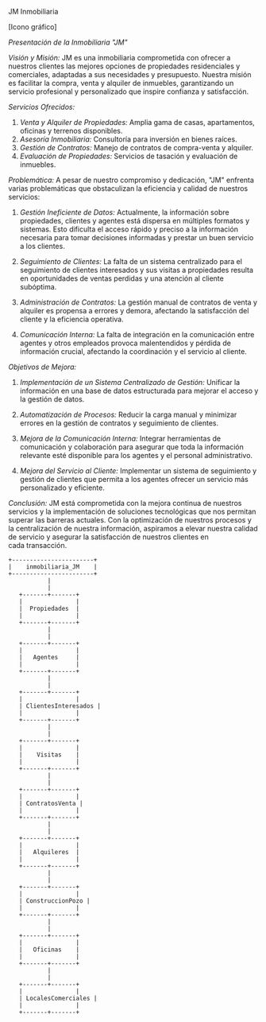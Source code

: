 
JM
Inmobiliaria

[Icono gráfico]


*Presentación de la Inmobiliaria "JM"*

*Visión y Misión:*
JM es una inmobiliaria comprometida con ofrecer a nuestros clientes las mejores opciones de propiedades residenciales y comerciales, adaptadas a sus necesidades y presupuesto. Nuestra misión es facilitar la compra, venta y alquiler de inmuebles, garantizando un servicio profesional y personalizado que inspire confianza y satisfacción.

*Servicios Ofrecidos:*
1. *Venta y Alquiler de Propiedades:* Amplia gama de casas, apartamentos, oficinas y terrenos disponibles.
2. *Asesoría Inmobiliaria:* Consultoría para inversión en bienes raíces.
3. *Gestión de Contratos:* Manejo de contratos de compra-venta y alquiler.
4. *Evaluación de Propiedades:* Servicios de tasación y evaluación de inmuebles.

*Problemática:*
A pesar de nuestro compromiso y dedicación, "JM" enfrenta varias problemáticas que obstaculizan la eficiencia y calidad de nuestros servicios:

1. *Gestión Ineficiente de Datos:* Actualmente, la información sobre propiedades, clientes y agentes está dispersa en múltiples formatos y sistemas. Esto dificulta el acceso rápido y preciso a la información necesaria para tomar decisiones informadas y prestar un buen servicio a los clientes.

2. *Seguimiento de Clientes:* La falta de un sistema centralizado para el seguimiento de clientes interesados y sus visitas a propiedades resulta en oportunidades de ventas perdidas y una atención al cliente subóptima.

3. *Administración de Contratos:* La gestión manual de contratos de venta y alquiler es propensa a errores y demora, afectando la satisfacción del cliente y la eficiencia operativa.

4. *Comunicación Interna:* La falta de integración en la comunicación entre agentes y otros empleados provoca malentendidos y pérdida de información crucial, afectando la coordinación y el servicio al cliente.

*Objetivos de Mejora:*
1. *Implementación de un Sistema Centralizado de Gestión:* Unificar la información en una base de datos estructurada para mejorar el acceso y la gestión de datos.

2. *Automatización de Procesos:* Reducir la carga manual y minimizar errores en la gestión de contratos y seguimiento de clientes.

3. *Mejora de la Comunicación Interna:* Integrar herramientas de comunicación y colaboración para asegurar que toda la información relevante esté disponible para los agentes y el personal administrativo.

4. *Mejora del Servicio al Cliente:* Implementar un sistema de seguimiento y gestión de clientes que permita a los agentes ofrecer un servicio más personalizado y eficiente.

*Conclusión:*
JM está comprometida con la mejora continua de nuestros servicios y la implementación de soluciones tecnológicas que nos permitan superar las barreras actuales. Con la optimización de nuestros procesos y la centralización de nuestra información, aspiramos a elevar nuestra calidad de servicio y asegurar la satisfacción de nuestros clientes en cada transacción.

```
+-----------------------+
|    inmobiliaria_JM    |
+-----------------------+
           |
           |
   +-------+-------+
   |               |
   |  Propiedades  |
   |               |
   +-------+-------+
           |
           |
   +-------+-------+
   |               |
   |   Agentes     |
   |               |
   +-------+-------+
           |
           |
   +-------+-------+
   |               |
   | ClientesInteresados |
   |               |
   +-------+-------+
           |
           |
   +-------+-------+
   |               |
   |    Visitas    |
   |               |
   +-------+-------+
           |
           |
   +-------+-------+
   |               |
   | ContratosVenta |
   |               |
   +-------+-------+
           |
           |
   +-------+-------+
   |               |
   |   Alquileres  |
   |               |
   +-------+-------+
           |
           |
   +-------+-------+
   |               |
   | ConstruccionPozo |
   |               |
   +-------+-------+
           |
           |
   +-------+-------+
   |               |
   |   Oficinas    |
   |               |
   +-------+-------+
           |
           |
   +-------+-------+
   |               |
   | LocalesComerciales |
   |               |
   +-------+-------+


```

